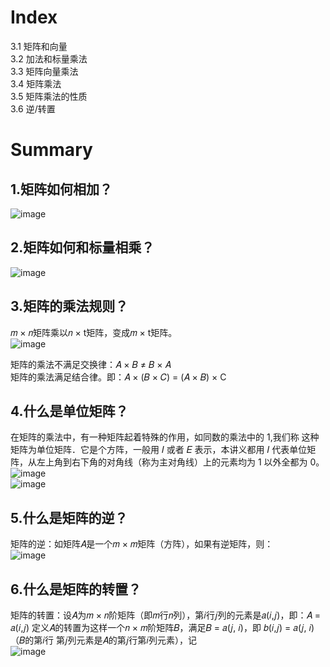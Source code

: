 # Index
3.1 矩阵和向量  
3.2 加法和标量乘法  
3.3 矩阵向量乘法  
3.4 矩阵乘法  
3.5 矩阵乘法的性质  
3.6 逆/转置  

# Summary

## 1.矩阵如何相加？
![image](https://user-images.githubusercontent.com/2216970/49750597-55fb2480-fce6-11e8-9353-db7bae2de9f2.png)

## 2.矩阵如何和标量相乘？
![image](https://user-images.githubusercontent.com/2216970/49750605-5c899c00-fce6-11e8-85ac-5e82468b60f9.png)

## 3.矩阵的乘法规则？
𝑚 × 𝑛矩阵乘以𝑛 × t矩阵，变成𝑚 × t矩阵。  
![image](https://user-images.githubusercontent.com/2216970/49750360-a6be4d80-fce5-11e8-8e63-a23d41dfef8c.png)

矩阵的乘法不满足交换律：𝐴 × 𝐵 ≠ 𝐵 × 𝐴  
矩阵的乘法满足结合律。即：𝐴 × (𝐵 × 𝐶) = (𝐴 × 𝐵) × C

## 4.什么是单位矩阵？
在矩阵的乘法中，有一种矩阵起着特殊的作用，如同数的乘法中的 1,我们称 这种矩阵为单位矩阵．它是个方阵，一般用 𝐼 或者 𝐸 表示，本讲义都用 𝐼 代表单位矩阵，从左上角到右下角的对角线（称为主对角线）上的元素均为 1 以外全都为 0。  
![image](https://user-images.githubusercontent.com/2216970/49750458-e71dcb80-fce5-11e8-99b8-55ed5f767cc2.png)  
![image](https://user-images.githubusercontent.com/2216970/49750476-f0a73380-fce5-11e8-9215-a04aa7d68471.png)


## 5.什么是矩阵的逆？
矩阵的逆：如矩阵𝐴是一个𝑚 × 𝑚矩阵（方阵），如果有逆矩阵，则：  
![image](https://user-images.githubusercontent.com/2216970/49750091-f8b2a380-fce4-11e8-8972-bca752d69bcd.png)

## 6.什么是矩阵的转置？
矩阵的转置：设𝐴为𝑚 × 𝑛阶矩阵（即𝑚行𝑛列），第𝑖行𝑗列的元素是𝑎(𝑖,𝑗)，即：𝐴 = 𝑎(𝑖,𝑗) 
定义𝐴的转置为这样一个𝑛 × 𝑚阶矩阵𝐵，满足𝐵 = 𝑎(𝑗, 𝑖)，即 𝑏(𝑖,𝑗) = 𝑎(𝑗, 𝑖)（𝐵的第𝑖行
第𝑗列元素是𝐴的第𝑗行第𝑖列元素），记  
![image](https://user-images.githubusercontent.com/2216970/49750201-44fde380-fce5-11e8-8410-1cc726f27f21.png)

